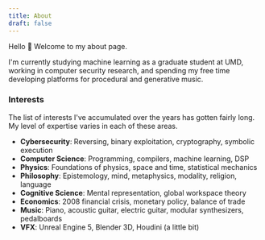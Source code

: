 ```yaml
---
title: About
draft: false
---
```


Hello 👋 Welcome to my about page.

I'm currently studying machine learning as a graduate student at UMD, working in computer security research, and spending my free time developing platforms for procedural and generative music. 

### Interests

The list of interests I've accumulated over the years has gotten fairly long. My level of expertise varies in each of these areas.

- **Cybersecurity**: Reversing, binary exploitation, cryptography, symbolic execution
- **Computer Science**: Programming, compilers, machine learning, DSP
- **Physics**: Foundations of physics, space and time, statistical mechanics
- **Philosophy**: Epistemology, mind, metaphysics, modality, religion, language
- **Cognitive Science**: Mental representation, global workspace theory
- **Economics**: 2008 financial crisis, monetary policy, balance of trade
- **Music**: Piano, acoustic guitar, electric guitar, modular synthesizers, pedalboards
- **VFX**: Unreal Engine 5, Blender 3D, Houdini (a little bit)
